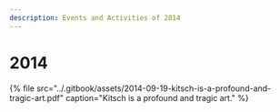 ```yaml
---
description: Events and Activities of 2014
---
```


# 2014



{% file src="../.gitbook/assets/2014-09-19-kitsch-is-a-profound-and-tragic-art.pdf" caption="Kitsch is a profound and tragic art." %}

